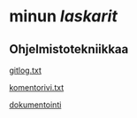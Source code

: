 # **minun** *laskarit*

## Ohjelmistotekniikkaa

[gitlog.txt](https://github.com/prinsessv/ot-harjoitustyo/blob/master/laskarit/viikko1/gitlog.txt)

[komentorivi.txt](https://github.com/prinsessv/ot-harjoitustyo/blob/master/laskarit/viikko1/komentorivi.txt)

[dokumentointi](https://github.com/prinsessv/ot-harjoitustyo/tree/master/dokumentointi)
